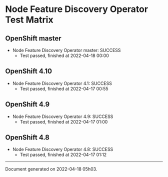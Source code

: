 
Node Feature Discovery Operator Test Matrix
===========================================

OpenShift master
----------------



* Node Feature Discovery Operator master: SUCCESS
  - Test passed, finished at 2022-04-18 00:00






OpenShift 4.10
--------------



* Node Feature Discovery Operator 4.1: SUCCESS
  - Test passed, finished at 2022-04-17 00:55






OpenShift 4.9
-------------



* Node Feature Discovery Operator 4.9: SUCCESS
  - Test passed, finished at 2022-04-17 01:00






OpenShift 4.8
-------------



* Node Feature Discovery Operator 4.8: SUCCESS
  - Test passed, finished at 2022-04-17 01:12






---
Document generated on 2022-04-18 05h03.
